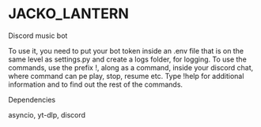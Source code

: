 # JACKO_LANTERN
Discord music bot

To use it, you need to put your bot token inside an .env file that is on the same level as settings.py and create a logs folder, for logging.
To use the commands, use the prefix !, along as a command, inside your discord chat, where command can pe play, stop, resume etc.
Type !help for additional information and to find out the rest of the commands.

Dependencies

asyncio, yt-dlp, discord
